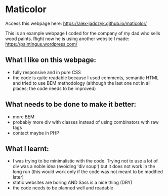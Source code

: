 # Maticolor
Access this webpage here: https://alex-jadczyk.github.io/maticolor/

This is an example webpage I coded for the company of my dad who sells wood paints. 
Right now he is using another website I made: https://paintingus.wordpress.com/

## What I like on this webpage:
- fully responsive and in pure CSS
- the code is quite readable because I used comments, semantic HTML and tried to use BEM methodology (although the last one not in all places; the code needs to be improved)

## What needs to be done to make it better:
- more BEM
- probably more div with classes instead of using combinators with raw tags
- contact maybe in PHP

## What I learnt:
- I was trying to be minimalistic with the code. Trying not to use a lot of div was a noble idea (avoiding 'div soup') but it does not work in the long run (this would work only if the code was not meant to be modified later)
- static websites are boring AND Sass is a nice thing (DRY)
- the code needs to be planned well and readable
